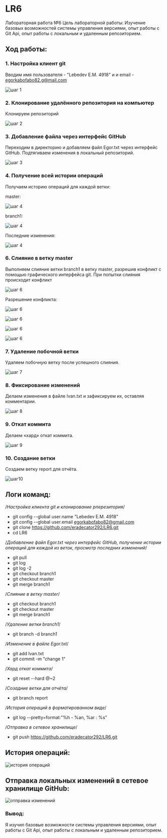# LR6

Лабораторная работа №6
Цель лабораторной работы: 
Изучение базовых возможностей системы управления версиями, опыт работы с Git Api, опыт работы с локальным и удаленным репозиторием.  

## Ход работы:  

### 1. Настройка клиент git  

Вводим имя пользователя - "Lebedev E.M. 4918" и и email - egorkabofabo82.g@mail.com 

![шаг 1](https://github.com/eradecator292/LR6/blob/report/%D0%A1%D0%BA%D1%80%D0%B8%D0%BD%D1%88%D0%BE%D1%82%D1%8B/1.jpg)  

### 2. Клонирование удалённого репозитория на компьютер  

Клонируем репозиторий 

![шаг 2](https://github.com/eradecator292/LR6/blob/report/%D0%A1%D0%BA%D1%80%D0%B8%D0%BD%D1%88%D0%BE%D1%82%D1%8B/2.jpg)

### 3. Добавление файла через интерфейс GitHub  

Переходим в директорию и добавляем файл Egor.txt через интерфейс GitHub. Подтягиваем изменения в локальный репозиторий.  

![шаг 3](https://github.com/eradecator292/LR6/blob/report/%D0%A1%D0%BA%D1%80%D0%B8%D0%BD%D1%88%D0%BE%D1%82%D1%8B/3.jpg)

### 4. Получение всей истории операций  

Получаем историю операций для каждой ветки:

master:

![шаг 4](https://github.com/eradecator292/LR6/blob/report/%D0%A1%D0%BA%D1%80%D0%B8%D0%BD%D1%88%D0%BE%D1%82%D1%8B/4.jpg)

branch1:

![шаг 4](https://github.com/eradecator292/LR6/blob/report/%D0%A1%D0%BA%D1%80%D0%B8%D0%BD%D1%88%D0%BE%D1%82%D1%8B/5.jpg)

Последние изменения:

![шаг 4](https://github.com/eradecator292/LR6/blob/report/%D0%A1%D0%BA%D1%80%D0%B8%D0%BD%D1%88%D0%BE%D1%82%D1%8B/6.jpg)

### 6. Слияние в ветку master  

Выполняем слияние ветки branch1 в ветку master, разрешив конфликт c помощью графического интерфейса git.
При попытки слияния происходит конфликт

![шаг 6](https://github.com/eradecator292/LR6/blob/report/%D0%A1%D0%BA%D1%80%D0%B8%D0%BD%D1%88%D0%BE%D1%82%D1%8B/7.jpg) 

Разрешение конфликта:

![шаг 6](https://github.com/eradecator292/LR6/blob/report/%D0%A1%D0%BA%D1%80%D0%B8%D0%BD%D1%88%D0%BE%D1%82%D1%8B/8.jpg) 

![шаг 6](https://github.com/eradecator292/LR6/blob/report/%D0%A1%D0%BA%D1%80%D0%B8%D0%BD%D1%88%D0%BE%D1%82%D1%8B/9.jpg) 

![шаг 6](https://github.com/eradecator292/LR6/blob/report/%D0%A1%D0%BA%D1%80%D0%B8%D0%BD%D1%88%D0%BE%D1%82%D1%8B/10.jpg)

![шаг 6](https://github.com/eradecator292/LR6/blob/report/%D0%A1%D0%BA%D1%80%D0%B8%D0%BD%D1%88%D0%BE%D1%82%D1%8B/11.jpg)

### 7. Удаление побочной ветки  

Удаляем побочную ветку после успешного слияния.

![шаг 7](https://github.com/eradecator292/LR6/blob/report/%D0%A1%D0%BA%D1%80%D0%B8%D0%BD%D1%88%D0%BE%D1%82%D1%8B/12.jpg) 

### 8. Фиксирование изменений  

Делаем изменения в файле Ivan.txt и зафиксируем их, оставляя комментарии.  

![шаг 8](https://github.com/eradecator292/LR6/blob/report/%D0%A1%D0%BA%D1%80%D0%B8%D0%BD%D1%88%D0%BE%D1%82%D1%8B/13.jpg)  

### 9. Откат коммита  

Делаем «хард» откат коммита.  

![шаг 9](https://github.com/eradecator292/LR6/blob/report/%D0%A1%D0%BA%D1%80%D0%B8%D0%BD%D1%88%D0%BE%D1%82%D1%8B/14.jpg)  

### 10. Создание ветки  

Создаем ветку report для отчёта.   

![шаг10](https://github.com/eradecator292/LR6/blob/report/%D0%A1%D0%BA%D1%80%D0%B8%D0%BD%D1%88%D0%BE%D1%82%D1%8B/15.jpg)

## Логи команд:  

/*Настройка клиента git и клонирование рперезитория*/

* git config --global user.name "Lebedev E.M. 4918"
* git config --global user.email egorkabofabo82@gmail.com
* git clone https://github.com/eradecator292/LR6.git
* cd LR6   
  
/*Добавление файл Egor.txt через интерфейс GitHub, получение истории операций для каждой из веток, просмотр последних изменений*/

* git pull  
* git log  
* git log -2  
* git checkout branch1  
* git checkout master  
* git merge branch1  
  
/*Cлияние в ветку master*/

* git checkout branch1  
* git checkout master  
* git merge branch1      

/*Удаление ветки branch1*/

* git branch -d branch1
    
/*Изменение в файле Egor.txt*/   
   
* git add Ivan.txt  
* git commit -m "change 1"  

/*Хард откат коммита*/

* git reset --hard @~2  

/*Созадние ветки для отчёта*/

* git branch report

/*История операций в форматированном виде*/
* git log --pretty=format:"%h - %an, %ar : %s"

/*Отправка в сетевое хранилище*/
* git push https://github.com/eradecator292/LR6.git


## История операций:  

![история операций](https://github.com/eradecator292/LR6/blob/report/%D0%A1%D0%BA%D1%80%D0%B8%D0%BD%D1%88%D0%BE%D1%82%D1%8B/16.jpg)  

## Отправка локальных изменений в сетевое хранилище GitHub:  

![отправка изменений](https://github.com/eradecator292/LR6/blob/report/%D0%A1%D0%BA%D1%80%D0%B8%D0%BD%D1%88%D0%BE%D1%82%D1%8B/17.jpg)

### Вывод:
Я изучил базовые возможности системы управления версиями, опыт работы с Git Api, опыт работы с локальным и удаленным репозиторием.  
